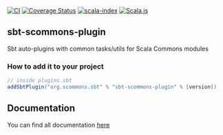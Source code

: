 
[![CI](https://github.com/scommons/sbt-scommons-plugin/actions/workflows/ci.yml/badge.svg?branch=master)](https://github.com/scommons/sbt-scommons-plugin/actions/workflows/ci.yml?query=workflow%3Aci+branch%3Amaster)
[![Coverage Status](https://coveralls.io/repos/github/scommons/sbt-scommons-plugin/badge.svg?branch=master)](https://coveralls.io/github/scommons/sbt-scommons-plugin?branch=master)
[![scala-index](https://index.scala-lang.org/scommons/sbt-scommons-plugin/sbt-scommons-plugin/latest-by-scala-version.svg?targetType=Sbt)](https://index.scala-lang.org/scommons/sbt-scommons-plugin/sbt-scommons-plugin)
[![Scala.js](https://www.scala-js.org/assets/badges/scalajs-1.5.0.svg)](https://www.scala-js.org)

## sbt-scommons-plugin
Sbt auto-plugins with common tasks/utils for Scala Commons modules

### How to add it to your project

```scala
// inside plugins.sbt
addSbtPlugin("org.scommons.sbt" % "sbt-scommons-plugin" % [version])
```

## Documentation

You can find all documentation [here](https://scommons.org/sbt-scommons-plugin)
